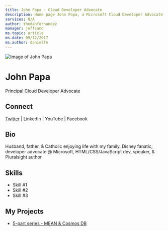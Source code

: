 ```yaml
---
title: John Papa - Cloud Developer Advocate
description: Home page John Papa, a Microsoft Cloud Developer Advocate
services: N/A
author: thedanfernandez
manager: jeffsand
ms.topic: article
ms.date: 09/12/2017
ms.author: danielfe
---
```


![Image of John Papa](https://pbs.twimg.com/profile_images/888397702391902208/CupdIngs_400x400.jpg)

# John Papa

Principal Cloud Developer Advocate

## Connect

[Twitter](https://twitter.com/John_Papa) | LinkedIn | YouTube | Facebook

## Bio

Husband, father, & Catholic enjoying life with my family. Disney fanatic, developer advocate @ Microsoft, HTML/CSS/JavaScript dev, speaker, & Pluralsight author

## Skills

* Skill #1
* Skill #2
* Skill #3

## My Projects

* [5-part series - MEAN & Cosmos DB](https://johnpapa.net/angular-cosmosdb-1/)
